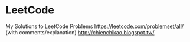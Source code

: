 # LeetCode
My Solutions to LeetCode Problems
https://leetcode.com/problemset/all/
(with comments/explanation)
http://chienchikao.blogspot.tw/
